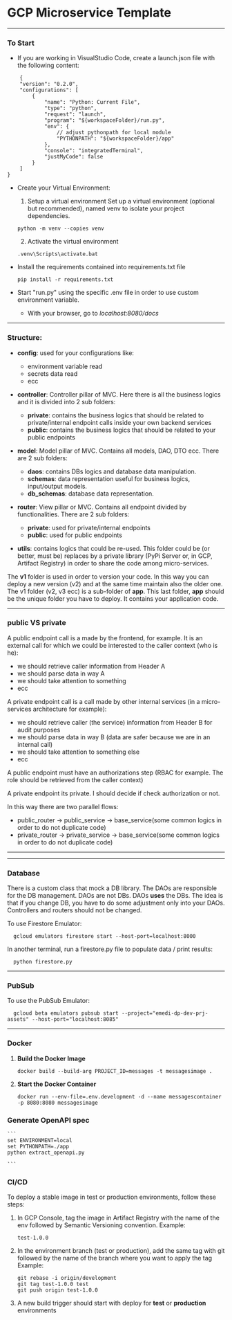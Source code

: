 # GCP Microservice Template


---
### To Start
- If you are working in VisualStudio Code, create a launch.json file with the following content:
```
    {
    "version": "0.2.0",
    "configurations": [
        {
            "name": "Python: Current File",
            "type": "python",
            "request": "launch",
            "program": "${workspaceFolder}/run.py",
            "env": {
                // adjust pythonpath for local module 
                "PYTHONPATH": "${workspaceFolder}/app"
            },
            "console": "integratedTerminal",
            "justMyCode": false
        }
    ]
}
```
- Create your Virtual Environment: 
    1. Setup a virtual environment
    Set up a virtual environment (optional but recommended), named venv to isolate your project dependencies.
    ```
    python -m venv --copies venv
    ```

    2. Activate the virtual environment
    ```
    .venv\Scripts\activate.bat
    ```
- Install the requirements contained into requirements.txt file
    ```
    pip install -r requirements.txt
    ```
- Start "run.py" using the specific .env file in order to use custom environment variable.
  - With your browser, go to _localhost:8080/docs_


---
### Structure:
- **config**: used for your configurations like:
  - environment variable read
  - secrets data read
  - ecc

- **controller**: Controller pillar of MVC. Here there is all the business logics and it is divided into 2 sub folders:
  - **private**: contains the business logics that should be related to private/internal endpoint calls inside your own backend services
  - **public**: contains the business logics that should be related to your public endpoints

- **model**: Model pillar of MVC. Contains all models, DAO, DTO ecc. There are 2 sub folders:
  - **daos**: contains DBs logics and database data manipulation.
  - **schemas**: data representation useful for business logics, input/output models.
  - **db_schemas**: database data representation.

- **router**: View pillar or MVC. Contains all endpoint divided by functionalities. There are 2 sub folders:
  - **private**: used for private/internal endpoints
  - **public**: used for public endpoints

- **utils**: contains logics that could be re-used. This folder could be (or better, must be) replaces by a private library (PyPi Server or, in GCP, Artifact Registry) in order to share the code among micro-services.

The **v1** folder is used in order to version your code. In this way you can deploy a new version (v2) and at the same time maintain also the older one.
The v1 folder (v2, v3 ecc) is a sub-folder of **app**. This last folder, **app** should be the unique folder you have to deploy. It contains your application code.

---
### public VS private
A public endpoint call is a made by the frontend, for example. It is an external call for which we could be interested to the caller context (who is he):
- we should retrieve caller information from Header A
- we should parse data in way A
- we should take attention to something
- ecc

A private endpoint call is a call made by other internal services (in a micro-services architecture for example):
- we should retrieve caller (the service) information from Header B for audit purposes
- we should parse data in way B (data are safer because we are in an internal call)
- we should take attention to something else
- ecc

A public endpoint must have an authorizations step (RBAC for example. The role should be retrieved from the caller context)

A private endpoint its private. I should decide if check authorization or not.

In this way there are two parallel flows:
- public_router -> public_service -> base_service(some common logics in order to do not duplicate code)
- private_router -> private_service -> base_service(some common logics in order to do not duplicate code)

---

---
### Database 
There is a custom class that mock a DB library.
The DAOs are responsible for the DB management. 
DAOs are not DBs. DAOs **uses** the DBs. The idea is that if you change DB, you have to do some adjustment only into your DAOs. 
Controllers and routers should not be changed.

To use Firestore Emulator:
  ```
    gcloud emulators firestore start --host-port=localhost:8000
  ```

In another terminal, run a firestore.py file to populate data / print results:
  ```
    python firestore.py
  ```
---

### PubSub
To use the PubSub Emulator:
  ```
    gcloud beta emulators pubsub start --project="emedi-dp-dev-prj-assets" --host-port="localhost:8085"
  ```

--- 
### Docker
1. **Build the Docker Image**
    ```
    docker build --build-arg PROJECT_ID=messages -t messagesimage .
    ```

2. **Start the Docker Container**
    ```
    docker run --env-file=.env.development -d --name messagescontainer -p 8080:8080 messagesimage
    ```

### Generate OpenAPI spec
    ```
    set ENVIRONMENT=local
    set PYTHONPATH=./app
    python extract_openapi.py

    ```

### CI/CD
To deploy a stable image in test or production environments, follow these steps:
1. In GCP Console, tag the image in Artifact Registry with the name of the env followed by Semantic Versioning convention.
Example:
    ```
    test-1.0.0
    ```
2. In the environment branch (test or production), add the same tag with git followed by the name of the branch where you want to apply the tag
Example:
    ```
    git rebase -i origin/development
    git tag test-1.0.0 test
    git push origin test-1.0.0
    ```
3. A new build trigger should start with deploy for **test** or **production** environments
